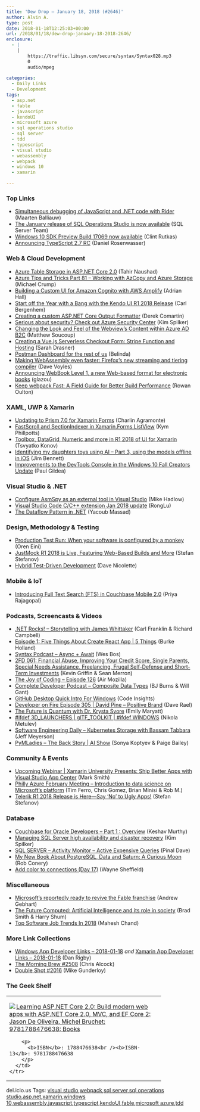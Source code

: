 ```yaml
---
title: 'Dew Drop – January 18, 2018 (#2646)'
author: Alvin A.
type: post
date: 2018-01-18T12:25:03+00:00
url: /2018/01/18/dew-drop-january-18-2018-2646/
enclosure:
  - |
    |
        https://traffic.libsyn.com/secure/syntax/Syntax028.mp3
        0
        audio/mpeg
        
categories:
  - Daily Links
  - Development
tags:
  - asp.net
  - fable
  - javascript
  - kendoUI
  - microsoft azure
  - sql operations studio
  - sql server
  - tdd
  - typescript
  - visual studio
  - webassembly
  - webpack
  - windows 10
  - xamarin

---
```

### <a name="top"></a>Top Links

  * <a href="https://blog.jetbrains.com/dotnet/2018/01/17/simultaneous-debugging-javascript-net-code-rider/" target="_blank">Simultaneous debugging of JavaScript and .NET code with Rider</a> (Maarten Balliauw)
  * <a href="https://blogs.technet.microsoft.com/dataplatforminsider/2018/01/17/the-january-release-of-sql-operations-studio-is-now-available/" target="_blank">The January release of SQL Operations Studio is now available</a> (SQL Server Team)
  * <a href="http://blogs.windows.com/buildingapps/2018/01/17/windows-10-sdk-preview-build-17069-now-available/?WT.mc_id=DX_MVP4025064" target="_blank">Windows 10 SDK Preview Build 17069 now available</a> (Clint Rutkas)
  * <a href="https://blogs.msdn.microsoft.com/typescript/2018/01/17/announcing-typescript-2-7-rc/" target="_blank">Announcing TypeScript 2.7 RC</a> (Daniel Rosenwasser)



### <a name="web"></a>Web & Cloud Development

  * <a href="https://tahirnaushad.com/2017/08/29/azure-table-storage-in-asp-net-core-2-0/" target="_blank">Azure Table Storage in ASP.NET Core 2.0</a> (Tahir Naushad)
  * <a href="https://www.michaelcrump.net/azure-tips-and-tricks81/" target="_blank">Azure Tips and Tricks Part 81 &#8211; Working with AzCopy and Azure Storage</a> (Michael Crump)
  * <a href="https://shellmonger.com/2018/01/17/building-a-custom-ui-for-amazon-cognito-with-aws-amplify/" target="_blank">Building a Custom UI for Amazon Cognito with AWS Amplify</a> (Adrian Hall)
  * <a href="https://www.telerik.com/blogs/start-off-the-year-with-a-bang-kendo-ui-r1-2018-release" target="_blank">Start off the Year with a Bang with the Kendo UI R1 2018 Release</a> (Carl Bergenhem)
  * <a href="https://codeopinion.com/creating-a-custom-asp-net-core-output-formatter/" target="_blank">Creating a custom ASP.NET Core Output Formatter</a> (Derek Comartin)
  * <a href="https://blogs.msdn.microsoft.com/microsoft_press/2018/01/17/serious-about-security-check-out-azure-security-center/" target="_blank">Serious about security? Check out Azure Security Center</a> (Kim Spilker)
  * <a href="https://codemilltech.com/changing-the-look-and-feel-of-the-webviews-content-within-azure-ad-b2c/" target="_blank">Changing the Look and Feel of the Webview&#8217;s Content within Azure AD B2C</a> (Matthew Soucoup)
  * <a href="https://css-tricks.com/creating-vue-js-serverless-checkout-part-two/" target="_blank">Creating a Vue.js Serverless Checkout Form: Stripe Function and Hosting</a> (Sarah Drasner)
  * <a href="http://blog.getpostman.com/2018/01/18/postman-pro-dashboard-for-the-rest-of-us/" target="_blank">Postman Dashboard for the rest of us</a> (Belinda)
  * <a href="https://hacks.mozilla.org/2018/01/making-webassembly-even-faster-firefoxs-new-streaming-and-tiering-compiler/#new_tab" target="_blank">Making WebAssembly even faster: Firefox’s new streaming and tiering compiler</a> (Dave Voyles)
  * <a href="http://www.glazman.org/weblog/dotclear/index.php?post/2018/01/18/WebBook-Level-1" target="_blank">Announcing WebBook Level 1, a new Web-based format for electronic books</a> (glazou)
  * <a href="https://slack.engineering/keep-webpack-fast-a-field-guide-for-better-build-performance-f56a5995e8f1?source=rss----58820b6d8904---4" target="_blank">Keep webpack Fast: A Field Guide for Better Build Performance</a> (Rowan Oulton)



### <a name="silverlight"></a>XAML, UWP & Xamarin

  * <a href="https://xamgirl.com/updating-prism-7-0-xamarin-forms/" target="_blank">Updating to Prism 7.0 for Xamarin Forms</a> (Charlin Agramonte)
  * <a href="http://www.kymphillpotts.com/fastscroll-and-sectionindexer-in-xamarin-forms-listview/" target="_blank">FastScroll and SectionIndexer in Xamarin.Forms ListView</a> (Kym Phillpotts)
  * <a href="https://www.telerik.com/blogs/toolbox-datagrid-numeric-more-in-r1-2018-ui-for-xamarin" target="_blank">Toolbox, DataGrid, Numeric and more in R1 2018 of UI for Xamarin</a> (Tsvyatko Konov)
  * <a href="https://www.jimbobbennett.io/identifying-my-daughters-toys-using-ai-part-3-offline-ios/" target="_blank">Identifying my daughters toys using AI &#8211; Part 3, using the models offline in iOS</a> (Jim Bennett)
  * <a href="http://blogs.windows.com/msedgedev/2018/01/17/devtools-console-improvements-edgehtml-16/?WT.mc_id=DX_MVP4025064" target="_blank">Improvements to the DevTools Console in the Windows 10 Fall Creators Update</a> (Paul Gildea)



### <a name="dotnet"></a>Visual Studio & .NET

  * <a href="http://feedproxy.google.com/~r/CodeRant/~3/fzkosVCccVA/configure-asmspy-as-external-tool-in.html" target="_blank">Configure AsmSpy as an external tool in Visual Studio</a> (Mike Hadlow)
  * <a href="https://blogs.msdn.microsoft.com/vcblog/2018/01/17/visual-studio-code-cc-extension-jan-2018-update/" target="_blank">Visual Studio Code C/C++ extension Jan 2018 update</a> (RongLu)
  * <a href="http://feedproxy.google.com/~r/netCurryRecentArticles/~3/OhzsMF12EIc/ShowArticle.aspx" target="_blank">The Dataflow Pattern in .NET</a> (Yacoub Massad)



### <a name="design"></a>Design, Methodology & Testing

  * <a href="http://feedproxy.google.com/~r/AyendeRahien/~3/dk2XZjNcBiQ/production-test-run-when-your-software-is-configured-by-a-monkey" target="_blank">Production Test Run: When your software is configured by a monkey</a> (Oren Eini)
  * <a href="https://www.telerik.com/blogs/justmock-r1-2018-live-featuring-web-based-builds-more" target="_blank">JustMock R1 2018 is Live, Featuring Web-Based Builds and More</a> (Stefan Stefanov)
  * <a href="http://feedproxy.google.com/~r/LeadingAgile/~3/cZWoKfx8zNU/" target="_blank">Hybrid Test-Driven Development</a> (Dave Nicolette)



### <a name="mobile"></a>Mobile & IoT

  * <a href="https://blog.couchbase.com/full-text-search-couchbase-mobile-2-0/" target="_blank">Introducing Full Text Search (FTS) in Couchbase Mobile 2.0</a> (Priya Rajagopal)



### <a name="podcasts"></a>Podcasts, Screencasts & Videos

  * <a href="http://www.dotnetrocks.com/default.aspx?ShowNum=1512" target="_blank">.NET Rocks! &#8211; Storytelling with James Whittaker</a> (Carl Franklin & Richard Campbell)
  * <a href="https://channel9.msdn.com/Shows/5-Things/Episode-1-Five-Things-About-Create-React-App?WT.mc_id=DX_MVP4025064" target="_blank">Episode 1: Five Things About Create React App | 5 Things</a> (Burke Holland)
  * <a href="https://traffic.libsyn.com/secure/syntax/Syntax028.mp3" target="_blank">Syntax Podcast &#8211; Async + Await</a> (Wes Bos)
  * <a href="https://2frugaldudes.com/2fd-061-financial-abuse-improving-your-credit-score-single-parents-special-needs-assistance-freelancing-frugal-self-defense-and-short-term-investments/" target="_blank">2FD 061: Financial Abuse, Improving Your Credit Score, Single Parents, Special Needs Assistance, Freelancing, Frugal Self-Defense and Short-Term Investments</a> (Kevin Griffin & Sean Merron)
  * <a href="https://air.mozilla.org/the-joy-of-coding-episode-126/" target="_blank">The Joy of Coding &#8211; Episode 126</a> (Air Mozilla)
  * <a href="http://completedeveloperpodcast.com/episode-126/?utm_source=rss&utm_medium=rss&utm_campaign=episode-126" target="_blank">Complete Developer Podcast &#8211; Composite Data Types</a> (BJ Burns & Will Gant)
  * <a href="http://www.youtube.com/watch?v=77W2JSL7-r8" target="_blank">GitHub Desktop Quick Intro For Windows</a> (Code Insights)
  * <a href="http://developeronfire.com/podcast/episode-305-david-pine-positive-brand" target="_blank">Developer on Fire Episode 305 | David Pine &#8211; Positive Brand</a> (Dave Rael)
  * <a href="https://www.microsoft.com/en-us/research/blog/the-future-is-quantum-with-dr-krysta-svore/" target="_blank">The Future is Quantum with Dr. Krysta Svore</a> (Emily Maryatt)
  * <a href="https://channel9.msdn.com/Shows/ifdefWINDOWS/ifdef-3DLAUNCHERS--glTFTOOLKIT?WT.mc_id=DX_MVP4025064" target="_blank">#ifdef 3D_LAUNCHERS | glTF_TOOLKIT | #ifdef WINDOWS</a> (Nikola Metulev)
  * <a href="https://softwareengineeringdaily.com/2018/01/18/kubernetes-storage-with-bassam-tabbara/" target="_blank">Software Engineering Daily &#8211; Kubernetes Storage with Bassam Tabbara</a> (Jeff Meyerson)
  * <a href="https://channel9.msdn.com/Shows/AI-Show/PyMLadies--The-Back-Story?WT.mc_id=DX_MVP4025064" target="_blank">PyMLadies – The Back Story | AI Show</a> (Sonya Koptyev & Paige Bailey)



### <a name="events"></a>Community & Events

  * <a href="https://blogs.msdn.microsoft.com/vsappcenter/upcoming-webinar-xamarin-university-presents-ship-better-apps-with-visual-studio-app-center/" target="_blank">Upcoming Webinar | Xamarin University Presents: Ship Better Apps with Visual Studio App Center</a> (Mark Smith)
  * <a href="https://www.meetup.com/Philly-Azure/events/245628123/" target="_blank">Philly Azure February Meeting &#8211; Introduction to data science on Microsoft’s platform</a> (Tim Ferro, Chris Gomez, Brian Minisi & Rob M.)
  * <a href="https://www.telerik.com/blogs/telerik-r1-2018-release-is-here-say-no-to-ugly-apps" target="_blank">Telerik R1 2018 Release is Here—Say &#8216;No&#8217; to Ugly Apps!</a> (Stefan Stefanov)



### <a name="sql"></a>Database

  * <a href="https://blog.couchbase.com/couchbase-oracle-developers-part-1-overview/" target="_blank">Couchbase for Oracle Developers – Part 1 : Overview</a> (Keshav Murthy)
  * <a href="https://blogs.msdn.microsoft.com/microsoft_press/2018/01/17/managing-sql-server-high-availability-and-disaster-recovery/" target="_blank">Managing SQL Server high availability and disaster recovery</a> (Kim Spilker)
  * <a href="https://blog.sqlauthority.com/2018/01/18/sql-server-activity-monitor-active-expensive-queries/" target="_blank">SQL SERVER – Activity Monitor – Active Expensive Queries</a> (Pinal Dave)
  * <a href="http://feedproxy.google.com/~r/wekeroad/EeKc/~3/0NFd3hinLMc/" target="_blank">My New Book About PostgreSQL, Data and Saturn: A Curious Moon</a> (Rob Conery)
  * <a href="http://blog.waynesheffield.com/wayne/archive/2018/01/add-color-connections-day-17/" target="_blank">Add color to connections (Day 17)</a> (Wayne Sheffield)



### <a name="misc"></a>Miscellaneous

  * <a href="http://feedproxy.google.com/~r/cnet/tcoc/~3/oclMPaMhahc/" target="_blank">Microsoft&#8217;s reportedly ready to revive the Fable franchise</a> (Andrew Gebhart)
  * <a href="https://blogs.microsoft.com/blog/2018/01/17/future-computed-artificial-intelligence-role-society/" target="_blank">The Future Computed: Artificial Intelligence and its role in society</a> (Brad Smith & Harry Shum)
  * <a href="http://www.c-sharpcorner.com/article/top-software-job-trends-in-2018/" target="_blank">Top Software Job Trends In 2018</a> (Mahesh Chand)



### <a name="links"></a>More Link Collections

  * <a href="https://www.windowsappdev.com/2018/01/windows-app-developer-links-2018-01-18/" target="_blank">Windows App Developer Links &#8211; 2018-01-18</a> _and_ <a href="https://www.allaboutxamarin.com/2018/01/xamarin-app-developer-links-2018-01-18/" target="_blank">Xamarin App Developer Links &#8211; 2018-01-18</a> (Dan Rigby)
  * <a href="http://feedproxy.google.com/~r/ReflectivePerspective/~3/8X20hjznYLY/" target="_blank">The Morning Brew #2508</a> (Chris Alcock)
  * <a href="https://afreshcup.com/home/2018/01/18/double-shot-2016.html" target="_blank">Double Shot #2016</a> (Mike Gunderloy)



### <a name="shelf"></a>The Geek Shelf

<div class="wlWriterEditableSmartContent" id="scid:7dc1bd33-94bd-46fd-a20b-0131235bcd47:c003aab8-6282-436a-afa9-d0b47016d00f" style="margin: 0px; padding: 0px; float: none; display: inline;">
  <table cellspacing="0" cellpadding="2" width="400" border="0" unselectable="on">
    <tr>
      <td valign="top" width="400">
        <p>
          <a title="Learning ASP.NET Core 2.0: Build modern web apps with ASP.NET Core 2.0, MVC, and EF Core 2: Jason De Oliveira, Michel Bruchet: 9781788476638: Books" href="http://www.amazon.com/exec/obidos/ASIN/1788476638/amavin-20"><img data-recalc-dims="1" decoding="async" src="https://i0.wp.com/images-na.ssl-images-amazon.com/images/I/51FeVDnI8mL._AC_US218_.jpg?w=660&#038;ssl=1" border="0" align="left" style="float:left" />Learning ASP.NET Core 2.0: Build modern web apps with ASP.NET Core 2.0, MVC, and EF Core 2: Jason De Oliveira, Michel Bruchet: 9781788476638: Books</a>
        </p>
        
        <p>
          <b>ISBN</b>: 1788476638<br /><b>ISBN-13</b>: 9781788476638
        </p>
      </td>
    </tr>
  </table>
</div>



<div class="wlWriterEditableSmartContent" id="scid:77ECF5F8-D252-44F5-B4EB-D463C5396A79:10eac49b-84c8-475f-8313-449797d26014" style="margin: 0px; padding: 0px; float: none; display: inline;">
  del.icio.us Tags: <a href="http://del.icio.us/popular/visual+studio" rel="tag">visual studio</a>,<a href="http://del.icio.us/popular/webpack" rel="tag">webpack</a>,<a href="http://del.icio.us/popular/sql+server" rel="tag">sql server</a>,<a href="http://del.icio.us/popular/sql+operations+studio" rel="tag">sql operations studio</a>,<a href="http://del.icio.us/popular/asp.net" rel="tag">asp.net</a>,<a href="http://del.icio.us/popular/xamarin" rel="tag">xamarin</a>,<a href="http://del.icio.us/popular/windows+10" rel="tag">windows 10</a>,<a href="http://del.icio.us/popular/webassembly" rel="tag">webassembly</a>,<a href="http://del.icio.us/popular/javascript" rel="tag">javascript</a>,<a href="http://del.icio.us/popular/typescript" rel="tag">typescript</a>,<a href="http://del.icio.us/popular/kendoUI" rel="tag">kendoUI</a>,<a href="http://del.icio.us/popular/fable" rel="tag">fable</a>,<a href="http://del.icio.us/popular/microsoft+azure" rel="tag">microsoft azure</a>,<a href="http://del.icio.us/popular/tdd" rel="tag">tdd</a>
</div>